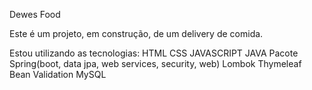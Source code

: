 Dewes Food

Este é um projeto, em construção, de um delivery de comida.

Estou utilizando as tecnologias: 
  HTML
  CSS
  JAVASCRIPT
  JAVA
    Pacote Spring(boot, data jpa, web services, security, web)
    Lombok
    Thymeleaf
    Bean Validation
  MySQL
